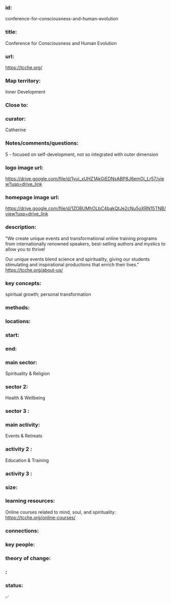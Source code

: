 ### id: 
  conference-for-consciousness-and-human-evolution
### title: 
  Conference for Consciousness and Human Evolution
### url: 
  https://tcche.org/
### Map territory: 
  Inner Development
### Close to: 
  
### curator: 
  Catherine
### Notes/comments/questions: 
  5 - focused on self-development, not so integrated with outer dimension
### logo image url: 
  https://drive.google.com/file/d/1yuj_xUHZ1AkGiEDNsABP8J6emOj_Lr57/view?usp=drive_link
### homepage image url: 
  https://drive.google.com/file/d/1ZOBUMhOLbC4bakQtJe2cNu5oXRN15TNB/view?usp=drive_link
### description: 
  "We create unique events and transformational online training programs from internationally renowned speakers, best-selling authors and mystics to allow you to thrive!

Our unique events blend science and spirituality, giving our students stimulating and inspirational productions that enrich their lives."
https://tcche.org/about-us/ 
### key concepts: 
  spiritual growth; personal transformation
### methods: 
  
### locations: 
  
### start: 
  
### end: 
  
### main sector: 
  Spirituality & Religion
### sector 2: 
  Health & Wellbeing
### sector 3 : 
  
### main activity: 
  Events & Retreats
### activity 2 : 
  Education & Training
### activity 3 : 
  
### size: 
  
### learning resources: 
  Online courses related to mind, soul, and spirituality: https://tcche.org/online-courses/ 
### connections: 
  
### key people: 
  
### theory of change: 
  
### : 
  
### status: 
  ✅
